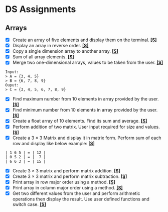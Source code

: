 # DS Assignments

## Arrays

- [x] Create an array of five elements and display them on the terminal. [**\[S\]**](A1/P01_ArrayElements.java)
- [x] Display an array in reverse order. [**\[S\]**](A1/P02_ReverseArray.java)
- [x] Copy a single dimension array to another array. [**\[S\]**](A1/P03_CopyArray.java)
- [x] Sum of all array elements. [**\[S\]**](A1/P04_SumArray.java)
- [x] Merge two one-dimensional arrays, values to be taken from the user. [**\[S\]**](A1/P05_MergeArrays.java) <br>
```
Input:
> A = {3, 4, 5}
> B = {6, 7, 8, 9}
Ouput:
> C = {3, 4, 5, 6, 7, 8, 9}
```
- [x] Find maximum number from 10 elements in array provided by the user. [**\[S\]**](A1/P06_ArrayMax.java)
- [x] Find minimum number from 10 elements in array provided by the user. [**\[S\]**](A1/P07_ArrayMin.java)
- [x] Create a float array of 10 elements. Find its sum and average. [**\[S\]**](A1/P08_SumArrayFloat.java)
- [x] Perform addition of two matrix. User input required for size and values. [**\[S\]**](A1/P09_MatrixAddition.java)
- [x] Create a 3 × 3 Matrix and display it in matrix form. Perform sum of each row and display like below example: [**\[S\]**](A1/P10_MatrixRowSum.java) <br>
```
| 1 6 5 | = | 12 |
| 0 5 2 | = |  7 |
| 6 6 3 | = | 15 |
```
- [x] Create 3 × 3 matrix and perform matrix addition. [**\[S\]**](A1/P11_MatrixAddition.java)
- [x] Create 3 × 3 matrix and perform matrix subtraction. [**\[S\]**](A1/P12_MatrixSubtraction.java)
- [x] Print array in row major order using a method. [**\[S\]**](A1/P13_MatrixRowMajor.java)
- [x] Print array in column major order using a method. [**\[S\]**](A1/P14_MatrixColumnMajor.java)
- [x] Get two different values from the user and perform arithmetic operations then display the result. Use user defined functions and switch case. [**\[S\]**](A1/P15_ArithmeticOperations.java)
